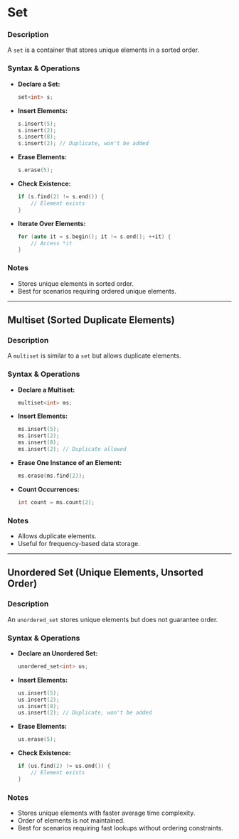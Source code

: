 # Set
### Description
A `set` is a container that stores unique elements in a sorted order.

### Syntax & Operations

- **Declare a Set:**
  ```cpp
  set<int> s;
  ```
- **Insert Elements:**
  ```cpp
  s.insert(5);
  s.insert(2);
  s.insert(8);
  s.insert(2); // Duplicate, won't be added
  ```
- **Erase Elements:**
  ```cpp
  s.erase(5);
  ```
- **Check Existence:**
  ```cpp
  if (s.find(2) != s.end()) {
      // Element exists
  }
  ```
- **Iterate Over Elements:**
  ```cpp
  for (auto it = s.begin(); it != s.end(); ++it) {
      // Access *it
  }
  ```

### Notes
- Stores unique elements in sorted order.
- Best for scenarios requiring ordered unique elements.

---

## Multiset (Sorted Duplicate Elements)
### Description
A `multiset` is similar to a `set` but allows duplicate elements.

### Syntax & Operations

- **Declare a Multiset:**
  ```cpp
  multiset<int> ms;
  ```
- **Insert Elements:**
  ```cpp
  ms.insert(5);
  ms.insert(2);
  ms.insert(8);
  ms.insert(2); // Duplicate allowed
  ```
- **Erase One Instance of an Element:**
  ```cpp
  ms.erase(ms.find(2));
  ```
- **Count Occurrences:**
  ```cpp
  int count = ms.count(2);
  ```

### Notes
- Allows duplicate elements.
- Useful for frequency-based data storage.

---

## Unordered Set (Unique Elements, Unsorted Order)
### Description
An `unordered_set` stores unique elements but does not guarantee order.

### Syntax & Operations

- **Declare an Unordered Set:**
  ```cpp
  unordered_set<int> us;
  ```
- **Insert Elements:**
  ```cpp
  us.insert(5);
  us.insert(2);
  us.insert(8);
  us.insert(2); // Duplicate, won't be added
  ```
- **Erase Elements:**
  ```cpp
  us.erase(5);
  ```
- **Check Existence:**
  ```cpp
  if (us.find(2) != us.end()) {
      // Element exists
  }
  ```

### Notes
- Stores unique elements with faster average time complexity.
- Order of elements is not maintained.
- Best for scenarios requiring fast lookups without ordering constraints.

